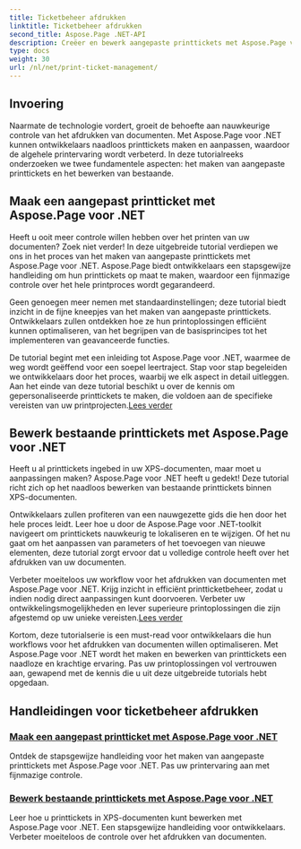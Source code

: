 ```yaml
---
title: Ticketbeheer afdrukken
linktitle: Ticketbeheer afdrukken
second_title: Aspose.Page .NET-API
description: Creëer en bewerk aangepaste printtickets met Aspose.Page voor .NET. Pas uw printervaring moeiteloos aan met fijnmazige controle in XPS-documenten.
type: docs
weight: 30
url: /nl/net/print-ticket-management/
---
```


## Invoering

Naarmate de technologie vordert, groeit de behoefte aan nauwkeurige controle van het afdrukken van documenten. Met Aspose.Page voor .NET kunnen ontwikkelaars naadloos printtickets maken en aanpassen, waardoor de algehele printervaring wordt verbeterd. In deze tutorialreeks onderzoeken we twee fundamentele aspecten: het maken van aangepaste printtickets en het bewerken van bestaande.

## Maak een aangepast printticket met Aspose.Page voor .NET

Heeft u ooit meer controle willen hebben over het printen van uw documenten? Zoek niet verder! In deze uitgebreide tutorial verdiepen we ons in het proces van het maken van aangepaste printtickets met Aspose.Page voor .NET. Aspose.Page biedt ontwikkelaars een stapsgewijze handleiding om hun printtickets op maat te maken, waardoor een fijnmazige controle over het hele printproces wordt gegarandeerd.

Geen genoegen meer nemen met standaardinstellingen; deze tutorial biedt inzicht in de fijne kneepjes van het maken van aangepaste printtickets. Ontwikkelaars zullen ontdekken hoe ze hun printoplossingen efficiënt kunnen optimaliseren, van het begrijpen van de basisprincipes tot het implementeren van geavanceerde functies.

De tutorial begint met een inleiding tot Aspose.Page voor .NET, waarmee de weg wordt geëffend voor een soepel leertraject. Stap voor stap begeleiden we ontwikkelaars door het proces, waarbij we elk aspect in detail uitleggen. Aan het einde van deze tutorial beschikt u over de kennis om gepersonaliseerde printtickets te maken, die voldoen aan de specifieke vereisten van uw printprojecten.[Lees verder](./create-custom-print-ticket/)

## Bewerk bestaande printtickets met Aspose.Page voor .NET

Heeft u al printtickets ingebed in uw XPS-documenten, maar moet u aanpassingen maken? Aspose.Page voor .NET heeft u gedekt! Deze tutorial richt zich op het naadloos bewerken van bestaande printtickets binnen XPS-documenten.

Ontwikkelaars zullen profiteren van een nauwgezette gids die hen door het hele proces leidt. Leer hoe u door de Aspose.Page voor .NET-toolkit navigeert om printtickets nauwkeurig te lokaliseren en te wijzigen. Of het nu gaat om het aanpassen van parameters of het toevoegen van nieuwe elementen, deze tutorial zorgt ervoor dat u volledige controle heeft over het afdrukken van uw documenten.

Verbeter moeiteloos uw workflow voor het afdrukken van documenten met Aspose.Page voor .NET. Krijg inzicht in efficiënt printticketbeheer, zodat u indien nodig direct aanpassingen kunt doorvoeren. Verbeter uw ontwikkelingsmogelijkheden en lever superieure printoplossingen die zijn afgestemd op uw unieke vereisten.[Lees verder](./print-ticket-management/aspose.page/)

Kortom, deze tutorialserie is een must-read voor ontwikkelaars die hun workflows voor het afdrukken van documenten willen optimaliseren. Met Aspose.Page voor .NET wordt het maken en bewerken van printtickets een naadloze en krachtige ervaring. Pas uw printoplossingen vol vertrouwen aan, gewapend met de kennis die u uit deze uitgebreide tutorials hebt opgedaan.
## Handleidingen voor ticketbeheer afdrukken
### [Maak een aangepast printticket met Aspose.Page voor .NET](./create-custom-print-ticket/)
Ontdek de stapsgewijze handleiding voor het maken van aangepaste printtickets met Aspose.Page voor .NET. Pas uw printervaring aan met fijnmazige controle.
### [Bewerk bestaande printtickets met Aspose.Page voor .NET](./print-ticket-management/aspose.page/)
Leer hoe u printtickets in XPS-documenten kunt bewerken met Aspose.Page voor .NET. Een stapsgewijze handleiding voor ontwikkelaars. Verbeter moeiteloos de controle over het afdrukken van documenten.